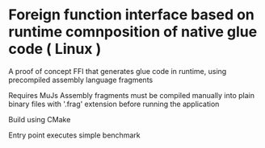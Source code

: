 # Foreign function interface based on runtime comnposition of native glue code ( Linux )
A proof of concept FFI that generates glue code in runtime, using precompiled assembly language fragments

Requires MuJs
Assembly fragments must be compiled manually into plain binary files with '.frag' extension before running the application

Build using CMake

Entry point executes simple benchmark
